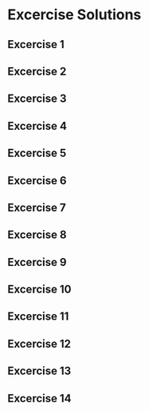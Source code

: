 # Excercise Solutions

## Excercise 1

## Excercise 2

## Excercise 3

## Excercise 4

## Excercise 5

## Excercise 6

## Excercise 7

## Excercise 8

## Excercise 9

## Excercise 10

## Excercise 11

## Excercise 12

## Excercise 13

## Excercise 14


